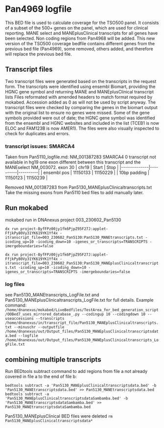 # Pan4969 logfile
This BED file is used to calculate coverage for the TSO500 panel.
It consists of a subset of the 500+ genes on the panel, which are used for clinical reporting.
MANE select and MANEplusClinical transcripts for all genes have been selected.
Non coding regions from Pan4968 will be added.
This new version of the TSO500 coverage bedfile contains different genes from the previous bed file (Pan4969), some removed, others added, and therefore will replace the previous bed file.

## Transcript files
Two transcript files were generated based on the transcripts in the request form. The transcripts were identified using ensembl Biomart, providing the HGNC gene symbol and returning MANE and MANEplusClinical transcript lists
Files reformated with amended headers to match format required by mokabed. Accession added as 0 as will not be used by script anyway. The transcript files were checked by comparing the genes in the biomart output with the original list to ensure no genes were missed. Some of the gene symbols provided were out of date; the HGNC gene symbol was identified from the ensembl and HGNC websites and included in the list (TCEB1 is now ELOC and FAM123B is now AMER1). The files were also visually inspected to check for duplicates and errors. 

### transcript issues: SMARCA4
Taken from Pan5110_logfile.md:
    NM_001387283	SMARCA4	0	transcript not available in hg19
    one exon different between this transcript and the MANEselect NM_003072.
    exon 30
    | chr19        | Start    | Stop     |
    |--------------|----------|----------|
    | ensembl pos  | 11150133 | 11150229 |
    | 10bp padding | 11150123 | 11150239 |

Removed NM_001387283 from Pan5130_MANEplusClinicaltranscripts.txt
Take the missing exons from Pan5110 bed files to add manually later.

## Run mokabed
mokabed run in DNAnexus project 003_230602_Pan5130

`dx run project-ByfFPz00jy1fk6PjpZ95F27J:applet-FfjkPy80Vy31YK619YK1Yf4x -itranscript_file=003_230602_Pan5130:Pan5130_MANEtranscripts.txt -icoding_up=10 -icoding_down=10 -igenes_or_transcripts=TRANSCRIPTS -imergeboundaries=false`

`dx run project-ByfFPz00jy1fk6PjpZ95F27J:applet-FfjkPy80Vy31YK619YK1Yf4x -itranscript_file=003_230602_Pan5130:Pan5130_MANEplusClinicaltranscripts.txt -icoding_up=10 -icoding_down=10 -igenes_or_transcripts=TRANSCRIPTS -imergeboundaries=false`

### log files
see Pan5130_MANEtranscripts_LogFile.txt and Pan5130_MANEplusClinicaltranscripts_LogFile.txt for full details. Example command:
`/home/dnanexus/mokabed/LiveBedfiles/TestArea_for_bed_generation_script/OOBed7_uses_mirrored_database_.py --codingup 10 --codingdown 10 --useaccessions --transcripts /home/dnanexus/in/transcript_file/Pan5130_MANEplusClinicaltranscripts.txt --minuschr --outputfile /home/dnanexus/out/Output_files/Pan5130_MANEplusClinicaltranscriptsdata.bed --logfile /home/dnanexus/out/Output_files/Pan5130_MANEplusClinicaltranscripts_LogFile.txt`

## combining multiple transcripts
Run BEDtools subtract command to add regions from file a not already covered in file a to the end of file b:

`bedtools subtract -a 'Pan5130_MANEplusClinicaltranscriptsdata.bed' -b 'Pan5130_MANEtranscriptsdata.bed' >> Pan5130_MANEtranscriptsdata.bed`
`bedtools subtract -a 'Pan5130_MANEplusClinicaltranscriptsdataSambamba.bed' -b 'Pan5130_MANEtranscriptsdataSambamba.bed' >> Pan5130_MANEtranscriptsdataSambamba.bed`

Pan5130_MANEplusClinical BED files were deleted
`rm Pan5130_MANEplusClinicaltranscriptsdata*`